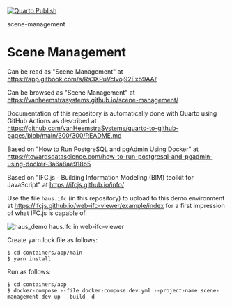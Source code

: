 [![Quarto Publish](https://github.com/vanHeemstraSystems/scene-management/actions/workflows/publish.yml/badge.svg)](https://github.com/vanHeemstraSystems/scene-management/actions/workflows/publish.yml)

scene-management
# Scene Management

Can be read as "Scene Management" at https://app.gitbook.com/s/Rs3XPuVclvoj92Exb9AA/

Can be browsed as "Scene Management" at https://vanheemstrasystems.github.io/scene-management/

Documentation of this repository is automatically done with Quarto using GitHub Actions as described at https://github.com/vanHeemstraSystems/quarto-to-github-pages/blob/main/300/300/README.md

Based on "How to Run PostgreSQL and pgAdmin Using Docker" at https://towardsdatascience.com/how-to-run-postgresql-and-pgadmin-using-docker-3a6a8ae918b5

Based on "IFC.js - Building Information Modeling (BIM) toolkit for JavaScript" at https://ifcjs.github.io/info/

Use the file ```haus.ifc``` (in this repository) to upload to this demo environment at https://ifcjs.github.io/web-ifc-viewer/example/index for a first impression of what IFC.js is capable of.

![haus_demo](https://github.com/vanHeemstraSystems/scene-management/assets/1499433/b3bf2d33-8018-43ad-a193-094f9bc4770b)
haus.ifc in web-ifc-viewer

Create yarn.lock file as follows:

```
$ cd containers/app/main
$ yarn install
```

Run as follows:

```
$ cd containers/app
$ docker-compose --file docker-compose.dev.yml --project-name scene-management-dev up --build -d
```
